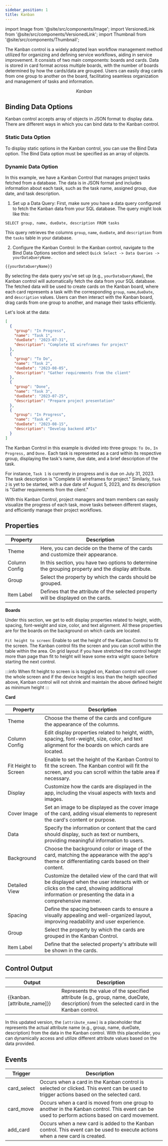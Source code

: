 ```yaml
---
sidebar_position: 1
title: Kanban
---
```


import Image from '@site/src/components/Image'; import VersionedLink from '@site/src/components/VersionedLink'; import
Thumbnail from '@site/src/components/Thumbnail';

The Kanban control is a widely adopted lean workflow management method utilized for organizing and defining service workflows, aiding in service improvement. It consists of two main components: boards and cards. Data is stored in card format across multiple boards, with the number of boards determined by how the cards/data are grouped. Users can easily drag cards from one group to another on the board, facilitating seamless organization and management of tasks and information.

<figure>
  <Thumbnail src="/img/reference/controls/kanban/preview.png" alt="Kanban" />
  <figcaption align = "center"><i>Kanban</i></figcaption>
</figure>

## Binding Data Options

Kanban control accepts array of objects in JSON format to display data. There are different ways in which you can bind data to the Kanban control.

### Static Data Option

To display static options in the Kanban control, you can use the Bind Data option. The Bind Data option must be specified as an array of objects. 

### Dynamic Data Option

In this example, we have a Kanban Control that manages project tasks fetched from a database. The data is in JSON format and includes information about each task, such as the task name, assigned group, due date, and task description.



1. Set up a Data Query:
First, make sure you have a data query configured to fetch the Kanban data from your SQL database. The query might look like this:

```
SELECT group, name, dueDate, description FROM tasks
```

This query retrieves the columns `group`, `name`, `dueDate`, and `description` from the `tasks` table in your database.

2. Configure the Kanban Control:
In the Kanban control, navigate to the Bind Data Options section and select `Quick Select -> Data Queries -> yourDataQueryName.`

```
{{yourDataQueryName}}
```

By selecting the data query you've set up (e.g., `yourDataQueryName`), the Kanban control will automatically fetch the data from your SQL database. The fetched data will be used to create cards on the Kanban board, where each card represents a task with the corresponding `group`, `name`,`dueDate`, and `description` values. Users can then interact with the Kanban board, drag cards from one group to another, and manage their tasks efficiently.

Let's look at the data:

```json
[
  {
    "group": "In Progress",
    "name": "Task 1",
    "dueDate": "2023-07-31",
    "description": "Complete UI wireframes for project"
  },
  {
    "group": "To Do",
    "name": "Task 2",
    "dueDate": "2023-08-05",
    "description": "Gather requirements from the client"
  },
  {
    "group": "Done",
    "name": "Task 3",
    "dueDate": "2023-07-25",
    "description": "Prepare project presentation"
  },
  {
    "group": "In Progress",
    "name": "Task 4",
    "dueDate": "2023-08-15",
    "description": "Develop backend APIs"
  }
]
```

The Kanban Control in this example is divided into three groups: `To Do,` `In Progress,` and `Done.` Each task is represented as a card within its respective group, displaying the task's name, due date, and a brief description of the task.

For instance, `Task 1` is currently in progress and is due on July 31, 2023. The task description is "Complete UI wireframes for project." Similarly, `Task 2` is yet to be started, with a due date of August 5, 2023, and its description is "Gather requirements from the client."

With this Kanban Control, project managers and team members can easily visualize the progress of each task, move tasks between different stages, and efficiently manage their project workflows. 


## Properties

| Property           | Description                                                                                           |
|-------------------|-------------------------------------------------------------------------------------------------------|
| Theme             | Here, you can decide on the theme of the cards and customize their appearance.                      |
| Column Config     | In this section, you have two options to determine the grouping property and the display attribute.   |
| Group             | Select the property by which the cards should be grouped.                                           |
| Item Label        | Defines that the attribute of the selected property will be displayed on the cards.                |

**Boards** 

Under this section, we get to edit display properties related to height, width, spacing, font-weight and size, color, and text alignment. All these properties are for the boards on the background on which cards are located.

`Fit height to screen`: Enable to set the height of the Kanban Control to fit the screen. The Kanban control fits the screen and you can scroll within the table within the area.
On grid layout if you have stretched the control height more than page than fit to height will leave some extra wight space before starting the next control.

:::info
When fit height to screen is is toggled on, Kanban control will cover the whole screen and if the device height is less than the heigth specified above, Kanban control will not shrink and maintain the above defined height as minimum height
:::

**Card**

| Property           | Description                                                                                                                                                                                                                                                   |
|--------------------|---------------------------------------------------------------------------------------------------------------------------------------------------------------------------------------------------------------------------------------------------------------|
| Theme              | Choose the theme of the cards and configure the appearance of the columns.                                                                                                                                                                                   |
| Column Config      | Edit display properties related to height, width, spacing, font-weight, size, color, and text alignment for the boards on which cards are located.                                                                                                        |
| Fit Height to Screen | Enable to set the height of the Kanban Control to fit the screen. The Kanban control will fit the screen, and you can scroll within the table area if necessary.                                                                                           |
| Display            | Customize how the cards are displayed in the app, including the visual aspects with texts and images.                                                                                                                                                         |
| Cover Image        | Set an image to be displayed as the cover image of the card, adding visual elements to represent the card's content or purpose.                                                                                                                              |
| Data               | Specify the information or content that the card should display, such as text or numbers, providing meaningful information to users.                                                                                                                        |
| Background         | Choose the background color or image of the card, matching the appearance with the app's theme or differentiating cards based on their content.                                                                                                             |
| Detailed View      | Customize the detailed view of the card that will be displayed when the user interacts with or clicks on the card, showing additional information or presenting the data in a comprehensive manner.                                                         |
| Spacing            | Define the spacing between cards to ensure a visually appealing and well-organized layout, improving readability and user experience.                                                                                                                       |
| Group              | Select the property by which the cards are grouped in the Kanban Control.                                                                                                                                                                                     |
| Item Label         | Define that the selected property's attribute will be shown in the cards.                                                                                                                                                                                    |

## Control Output



| Output                      | Description                                                                                                       |
|-----------------------------|-------------------------------------------------------------------------------------------------------------------|
| {{kanban.[attribute_name]}} | Represents the value of the specified attribute (e.g., group, name, dueDate, description) from the selected card in the Kanban control. |

In this updated version, the `[attribute_name]` is a placeholder that represents the actual attribute name (e.g., group, name, dueDate, description) from the data in the Kanban control. With this placeholder, you can dynamically access and utilize different attribute values based on the data provided.

## Events


| Trigger     | Description                                                                                                                              |
|--------------|------------------------------------------------------------------------------------------------------------------------------------------|
| card_select  | Occurs when a card in the Kanban control is selected or clicked. This event can be used to trigger actions based on the selected card.     |
| card_move    | Occurs when a card is moved from one group to another in the Kanban control. This event can be used to perform actions based on card movement.    |
| add_card     | Occurs when a new card is added to the Kanban control. This event can be used to execute actions when a new card is created.              |